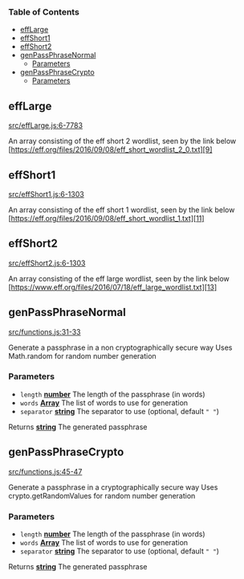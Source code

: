 <!-- Generated by documentation.js. Update this documentation by updating the source code. -->

### Table of Contents

- [effLarge][1]
- [effShort1][2]
- [effShort2][3]
- [genPassPhraseNormal][4]
  - [Parameters][5]
- [genPassPhraseCrypto][6]
  - [Parameters][7]

## effLarge

[src/effLarge.js:6-7783][8]

An array consisting of the eff short 2 wordlist, seen by the link below
[https://eff.org/files/2016/09/08/eff_short_wordlist_2_0.txt][9]

## effShort1

[src/effShort1.js:6-1303][10]

An array consisting of the eff short 1 wordlist, seen by the link below
[https://eff.org/files/2016/09/08/eff_short_wordlist_1.txt][11]

## effShort2

[src/effShort2.js:6-1303][12]

An array consisting of the eff large wordlist, seen by the link below
[https://www.eff.org/files/2016/07/18/eff_large_wordlist.txt][13]

## genPassPhraseNormal

[src/functions.js:31-33][14]

Generate a passphrase in a non cryptographically secure way
Uses Math.random for random number generation

### Parameters

- `length` **[number][15]** The length of the passphrase (in words)
- `words` **[Array][16]** The list of words to use for generation
- `separator` **[string][17]** The separator to use (optional, default `" "`)

Returns **[string][17]** The generated passphrase

## genPassPhraseCrypto

[src/functions.js:45-47][18]

Generate a passphrase in a cryptographically secure way
Uses crypto.getRandomValues for random number generation

### Parameters

- `length` **[number][15]** The length of the passphrase (in words)
- `words` **[Array][16]** The list of words to use for generation
- `separator` **[string][17]** The separator to use (optional, default `" "`)

Returns **[string][17]** The generated passphrase

[1]: #efflarge
[2]: #effshort1
[3]: #effshort2
[4]: #genpassphrasenormal
[5]: #parameters
[6]: #genpassphrasecrypto
[7]: #parameters-1
[8]: https://github.com/zdzielinski/passphrase.js/blob/137a173c2644c37ae881b2963e7b4610f4cf75a7/src/effLarge.js#L6-L7783 "Source code on GitHub"
[9]: https://eff.org/files/2016/09/08/eff_short_wordlist_2_0.txt
[10]: https://github.com/zdzielinski/passphrase.js/blob/137a173c2644c37ae881b2963e7b4610f4cf75a7/src/effShort1.js#L6-L1303 "Source code on GitHub"
[11]: https://eff.org/files/2016/09/08/eff_short_wordlist_1.txt
[12]: https://github.com/zdzielinski/passphrase.js/blob/137a173c2644c37ae881b2963e7b4610f4cf75a7/src/effShort2.js#L6-L1303 "Source code on GitHub"
[13]: https://www.eff.org/files/2016/07/18/eff_large_wordlist.txt
[14]: https://github.com/zdzielinski/passphrase.js/blob/137a173c2644c37ae881b2963e7b4610f4cf75a7/src/functions.js#L31-L33 "Source code on GitHub"
[15]: https://developer.mozilla.org/docs/Web/JavaScript/Reference/Global_Objects/Number
[16]: https://developer.mozilla.org/docs/Web/JavaScript/Reference/Global_Objects/Array
[17]: https://developer.mozilla.org/docs/Web/JavaScript/Reference/Global_Objects/String
[18]: https://github.com/zdzielinski/passphrase.js/blob/137a173c2644c37ae881b2963e7b4610f4cf75a7/src/functions.js#L45-L47 "Source code on GitHub"
